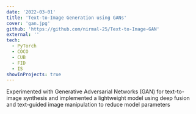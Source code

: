 ```yaml
---
date: '2022-03-01'
title: 'Text-to-Image Generation using GANs'
cover: 'gan.jpg'
github: 'https://github.com/nirmal-25/Text-to-Image-GAN'
external: ''
tech:
  - PyTorch
  - COCO
  - CUB
  - FID
  - IS
showInProjects: true
---
```


Experimented with Generative Adversarial Networks (GAN) for text-to-image synthesis and implemented a lightweight model using deep fusion and text-guided image manipulation to reduce model parameters